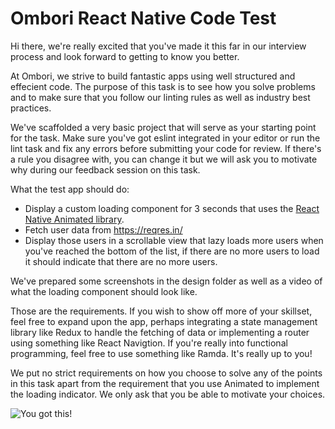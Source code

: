 # Ombori React Native Code Test

Hi there, we're really excited that you've made it this far in our interview process and look forward to getting to know you better.

At Ombori, we strive to build fantastic apps using well structured and effecient code.
The purpose of this task is to see how you solve problems and to make sure that you follow our linting rules as well as industry best practices.

We've scaffolded a very basic project that will serve as your starting point for the task.
Make sure you've got eslint integrated in your editor or run the lint task and fix any errors before submitting your code for review. If there's a rule you disagree with, you can change it but we will ask you to motivate why during our feedback session on this task.

What the test app should do:
* Display a custom loading component for 3 seconds that uses the [React Native Animated library](https://facebook.github.io/react-native/docs/animated.html).
* Fetch user data from https://reqres.in/
* Display those users in a scrollable view that lazy loads more users when you've reached the bottom of the list, if there are no more users to load it should indicate that there are no more users.

We've prepared some screenshots in the design folder as well as a video of what the loading component should look like.

Those are the requirements. If you wish to show off more of your skillset, feel free to expand upon the app, perhaps integrating a state management library like Redux to handle the fetching of data or implementing a router using something like React Navigtion. If you're really into functional programming, feel free to use something like Ramda. It's really up to you!

We put no strict requirements on how you choose to solve any of the points in this task apart from the requirement that you use Animated to implement the loading indicator. We only ask that you be able to motivate your choices.

![You got this!](https://media.giphy.com/media/ClcWrARkrq1GM/giphy.gif)
